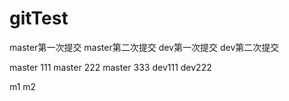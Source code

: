 # gitTest
master第一次提交
master第二次提交
dev第一次提交
dev第二次提交


master 111
master 222
master 333
dev111
dev222

m1
m2